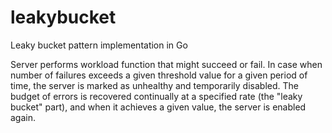 # leakybucket
Leaky bucket pattern implementation in Go

Server performs workload function that might succeed or fail.
In case when number of failures exceeds a given threshold value for a given period of time,
the server is marked as unhealthy and temporarily disabled. 
The budget of errors is recovered continually at a specified rate (the "leaky bucket" part), and when it achieves a given value, the server is enabled again. 
